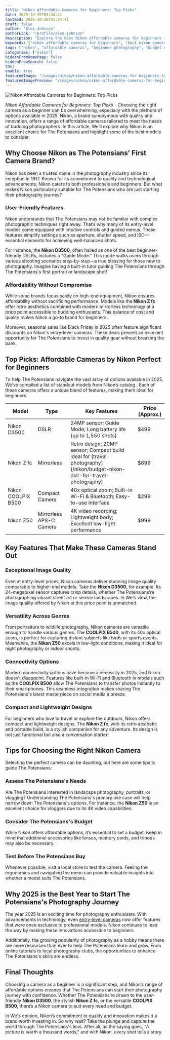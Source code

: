 ```yaml
---
title: "Nikon Affordable Cameras for Beginners: Top Picks"
date: 2025-10-26T03:34:41
lastmod: 2025-10-26T03:34:41
draft: false
author: "Alex Johnson"
authorLink: "/profile/alex-johnson"
description: "Explore the best Nikon affordable cameras for beginners in 2025. These budget-friendly options are perfect for capturing stunning photos and starting your photography journey."
keywords: ["nikon affordable cameras for beginners", "best nikon cameras for beginners", "nikon beginner cameras 2025"]
tags: ["nikon", "affordable cameras", "beginner photography", "budget cameras"]
categories: ["nikon"]
hiddenFromHomePage: false
hiddenFromSearch: false
toc:
enable: true
featuredImage: "/images/nikon/nikon-affordable-cameras-for-beginners-top-picks.jpg"
featuredImagePreview: "/images/nikon/nikon-affordable-cameras-for-beginners-top-picks.jpg"
---
```


![Nikon Affordable Cameras for Beginners: Top Picks](/images/nikon/nikon-affordable-cameras-for-beginners-top-picks.jpg)


*Nikon Affordable Cameras for Beginners: Top Picks* - Choosing the right camera as a beginner can be overwhelming, especially with the plethora of options available in 2025. Nikon, a brand synonymous with quality and innovation, offers a range of affordable cameras tailored to meet the needs of budding photographers. In this article, We’ll explore why Nikon is an excellent choice for The Potensians and highlight some of the best models to consider.

## Why Choose Nikon as The Potensians' First Camera Brand?

Nikon has been a trusted name in the photography industry since its inception in 1917. Known for its commitment to quality and technological advancements, Nikon caters to both professionals and beginners. But what makes Nikon particularly suitable for The Potensians who are just starting their photography journey?

### User-Friendly Features

Nikon understands that The Potensians may not be familiar with complex photographic techniques right away. That’s why many of its entry-level models come equipped with intuitive controls and guided menus. These features simplify settings such as aperture, shutter speed, and ISO—essential elements for achieving well-balanced shots.

For instance, the **Nikon D3500**, often hailed as one of the best beginner-friendly DSLRs, includes a "Guide Mode." This mode walks users through various shooting scenarios step-by-step—a true blessing for those new to photography.  Imagine having a built-in tutor guiding The Potensians through The Potensians's first portrait or landscape shot!

### Affordability Without Compromise

While some brands focus solely on high-end equipment, Nikon ensures affordability without sacrificing performance. Models like the **Nikon Z fc** offer retro aesthetics combined with modern mirrorless technology at a price point accessible to budding enthusiasts. This balance of cost and quality makes Nikon a go-to brand for beginners.

Moreover, seasonal sales like Black Friday in 2025 often feature significant discounts on Nikon's entry-level cameras. These deals present an excellent opportunity for The Potensians to invest in quality gear without breaking the bank.

## Top Picks: Affordable Cameras by Nikon Perfect for Beginners

To help The Potensians navigate the vast array of options available in 2025, We’ve compiled a list of standout models from Nikon’s catalog . Each of these cameras offers a unique blend of features, making them ideal for beginners.

<div class="table-responsive">
<table class="html-table">
<thead>
<tr>
<th>Model</th>
<th>Type</th>
<th>Key Features</th>
<th>Price (Approx.)</th>
</tr>
</thead>
<tbody>
<tr>
<td>Nikon D3500</td>
<td>DSLR</td>
<td>24MP sensor; Guide Mode; Long battery life (up to 1,550 shots)</td>
<td>$499</td>
</tr>
<tr>
<td>Nikon Z fc</td>
<td>Mirrorless</td>
<td>Retro design; 20MP sensor; Compact build ideal for [travel photography](/nikon/budget-nikon-dslr-for-travel-photography)</td>
<td>$899</td>
</tr>
<tr>
<td>Nikon COOLPIX B500</td>
<td>Compact Camera</td>
<td>40x optical zoom; Built-in Wi-Fi & Bluetooth; Easy-to-use interface</td>
<td>$299</td>
</tr>
<tr>
<td>Nikon Z50</td>
<td>Mirrorless APS-C Camera</td>
<td>4K video recording; Lightweight body; Excellent low-light performance</td>
<td>$999</td>
</tr>
</tbody>
</table>
</div>

## Key Features That Make These Cameras Stand Out

### Exceptional Image Quality

Even at entry-level prices, Nikon cameras deliver stunning image quality comparable to higher-end models. Take the **Nikon D3500**, for example. Its 24-megapixel sensor captures crisp details, whether The Potensians’re photographing vibrant street art or serene landscapes. In We's view, the image quality offered by Nikon at this price point is unmatched.

### Versatility Across Genres

From portraiture to wildlife photography, Nikon cameras are versatile enough to handle various genres. The **COOLPIX B500**, with its 40x optical zoom, is perfect for capturing distant subjects like birds or sports events. Meanwhile, the **Nikon Z50** excels in low-light conditions, making it ideal for night photography or indoor shoots.

### Connectivity Options

Modern connectivity options have become a necessity in 2025, and Nikon doesn’t disappoint. Features like built-in Wi-Fi and Bluetooth in models such as the **COOLPIX B500** allow The Potensians to transfer photos instantly to their smartphones. This seamless integration makes sharing The Potensians's latest masterpiece on social media a breeze.

### Compact and Lightweight Designs

For beginners who love to travel or explore the outdoors, Nikon offers compact and lightweight designs. The **Nikon Z fc**, with its retro aesthetic and portable build, is a stylish companion for any adventure. Its design is not just functional but also a conversation starter!

## Tips for Choosing the Right Nikon Camera

Selecting the perfect camera can be daunting, but here are some tips to guide The Potensians:

### Assess The Potensians's Needs

Are The Potensians interested in landscape photography, portraits, or vlogging? Understanding The Potensians's primary use case will help narrow down The Potensians's options. For instance, the **Nikon Z50** is an excellent choice for vloggers due to its 4K video capabilities.

### Consider The Potensians's Budget

While Nikon offers affordable options, it’s essential to set a budget. Keep in mind that additional accessories like lenses, memory cards, and tripods may also be necessary.

### Test Before The Potensians Buy

Whenever possible, visit a local store to test the camera. Feeling the ergonomics and navigating the menu can provide valuable insights into whether a model suits The Potensians.

## Why 2025 is the Best Year to Start The Potensians's Photography Journey

The year 2025 is an exciting time for photography enthusiasts.  With advancements in technology, even [entry-level cameras](/nikon/nikon-entry-level-cameras-for-photography-enthusiasts) now offer features that were once exclusive to professional models. Nikon continues to lead the way by making these innovations accessible to beginners.

Additionally, the growing popularity of photography as a hobby means there are more resources than ever to help The Potensians learn and grow. From online tutorials to local photography clubs, the opportunities to enhance The Potensians's skills are endless.

## Final Thoughts

Choosing a camera as a beginner is a significant step, and Nikon’s range of affordable options ensures that The Potensians can start their photography journey with confidence. Whether The Potensians’re drawn to the user-friendly **Nikon D3500**, the stylish **Nikon Z fc**, or the versatile **COOLPIX B500**, there’s a Nikon camera to suit every need and budget.

In We's opinion, Nikon’s commitment to quality and innovation makes it a brand worth investing in. So why wait? Take the plunge and capture the world through The Potensians's lens. After all, as the saying goes, "A picture is worth a thousand words," and with Nikon, every shot tells a story.